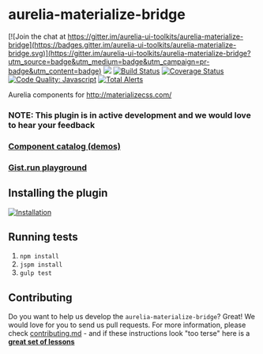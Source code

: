 # aurelia-materialize-bridge

[![Join the chat at https://gitter.im/aurelia-ui-toolkits/aurelia-materialize-bridge](https://badges.gitter.im/aurelia-ui-toolkits/aurelia-materialize-bridge.svg)](https://gitter.im/aurelia-ui-toolkits/aurelia-materialize-bridge?utm_source=badge&utm_medium=badge&utm_campaign=pr-badge&utm_content=badge)
<a href="https://zenhub.io"><img src="https://raw.githubusercontent.com/ZenHubIO/support/master/zenhub-badge.png"></a>
[![Build Status](https://travis-ci.org/aurelia-ui-toolkits/aurelia-materialize-bridge.svg?branch=master)](https://travis-ci.org/aurelia-ui-toolkits/aurelia-materialize-bridge)
[![Coverage Status](https://coveralls.io/repos/github/aurelia-ui-toolkits/aurelia-materialize-bridge/badge.svg?branch=master)](https://coveralls.io/github/aurelia-ui-toolkits/aurelia-materialize-bridge?branch=master)
[![Code Quality: Javascript](https://img.shields.io/lgtm/grade/javascript/g/aurelia-ui-toolkits/aurelia-materialize-bridge.svg?logo=lgtm&logoWidth=18)](https://lgtm.com/projects/g/aurelia-ui-toolkits/aurelia-materialize-bridge/context:javascript)
[![Total Alerts](https://img.shields.io/lgtm/alerts/g/aurelia-ui-toolkits/aurelia-materialize-bridge.svg?logo=lgtm&logoWidth=18)](https://lgtm.com/projects/g/aurelia-ui-toolkits/aurelia-materialize-bridge/alerts)

Aurelia components for http://materializecss.com/

### NOTE: This plugin is in active development and we would love to hear your feedback

### [Component catalog (demos)](http://aurelia-ui-toolkits.github.io/demo-materialize/)
### [Gist.run playground](https://gist.run/?id=e8eed34e8bba17f5213535bcdd004a9e)

## Installing the plugin
[![Installation](http://dabuttonfactory.com/button.png?t=Installation+instructions&f=Calibri-Bold&ts=18&tc=fff&tshs=1&tshc=000&hp=20&vp=8&c=5&bgt=gradient&bgc=3d85c6&ebgc=073763)](https://aurelia-ui-toolkits.gitbooks.io/materialize-bridge-docs/content/installation.html)

## Running tests
1. `npm install`
2. `jspm install`
3. `gulp test`


## Contributing
Do you want to help us develop the `aurelia-materialize-bridge`? Great! We would love for you to send us pull requests. For more information, please check [contributing.md](https://github.com/aurelia-ui-toolkits/aurelia-materialize-bridge/blob/master/CONTRIBUTING.md) - and if these instructions look "too terse" here is a **[great set of lessons](https://egghead.io/series/how-to-contribute-to-an-open-source-project-on-github)**
